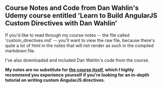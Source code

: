 ## Course Notes and Code from Dan Wahlin's Udemy course entitled 'Learn to Build AngularJS Custom Directives with Dan Wahlin'

If you'd like to read through my course notes -- the file called 'custom_directives.md' -- you'll want to view the raw file, because there's quite a lot of html in the notes that will not render as such in the compiled markdown file.

I've also downloaded and included Dan Wahlin's code from the course.

**My notes are no substitute for [the course itself](https://www.udemy.com/angularjs-custom-directives/), which I highly recommend you experience yourself if you're looking for an in-depth tutorial on writing custom AngularJS directives.**
